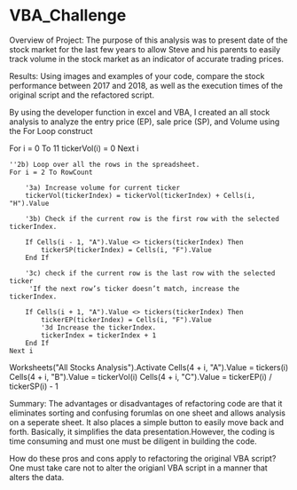 # VBA_Challenge

Overview of Project: The purpose of this analysis was to present date of the stock market for the last few years to allow Steve and his parents to easily track volume in the stock market as an indicator of accurate trading prices.

Results: Using images and examples of your code, compare the stock performance between 2017 and 2018, as well as the execution times of the original script and the refactored script.

By using the developer function in excel and VBA, I created an all stock analysis to analyze the entry price (EP), sale price (SP), and Volume using the For Loop construct

For i = 0 To 11
        tickerVol(i) = 0
    Next i
        
    ''2b) Loop over all the rows in the spreadsheet.
    For i = 2 To RowCount
    
        '3a) Increase volume for current ticker
        tickerVol(tickerIndex) = tickerVol(tickerIndex) + Cells(i, "H").Value
        
        '3b) Check if the current row is the first row with the selected tickerIndex.
        
        If Cells(i - 1, "A").Value <> tickers(tickerIndex) Then
            tickerSP(tickerIndex) = Cells(i, "F").Value
        End If
        
        '3c) check if the current row is the last row with the selected ticker
         'If the next row’s ticker doesn’t match, increase the tickerIndex.
        
        If Cells(i + 1, "A").Value <> tickers(tickerIndex) Then
            tickerEP(tickerIndex) = Cells(i, "F").Value
            '3d Increase the tickerIndex.
            tickerIndex = tickerIndex + 1
        End If
    Next i


Worksheets("All Stocks Analysis").Activate
        Cells(4 + i, "A").Value = tickers(i)
        Cells(4 + i, "B").Value = tickerVol(i)
        Cells(4 + i, "C").Value = tickerEP(i) / tickerSP(i) - 1
        





Summary: The advantages or disadvantages of refactoring code are that it eliminates sorting and confusing forumlas on one sheet and allows analysis on a seperate sheet. It also places a simple button to easily move back and forth. Basically, it simplifies the data presentation.However, the coding is time consuming and must one must be diligent in building the code. 

How do these pros and cons apply to refactoring the original VBA script? One must take care not to alter the origianl VBA script in a manner that alters the data.
